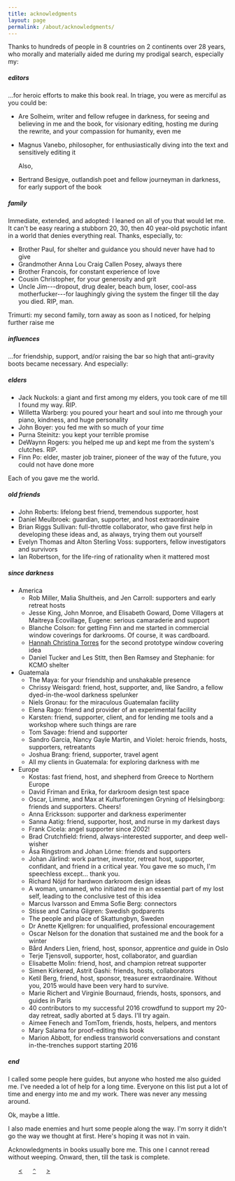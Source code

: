 ```yaml
---
title: acknowledgments
layout: page
permalink: /about/acknowledgments/
---
```


Thanks to hundreds of people in 8 countries on 2 continents over 28 years, who morally and materially aided me during my prodigal search, especially my:

##### editors

...for heroic efforts to make this book real. In triage, you were as merciful as you could be:

- Are Solheim, writer and fellow refugee in darkness, for seeing and believing in me and the book, for visionary editing, hosting me during the rewrite, and your compassion for humanity, even me
- Magnus Vanebo, philosopher, for enthusiastically diving into the text and sensitively editing it

    Also, 
- Bertrand Besigye, outlandish poet and fellow journeyman in darkness, for early support of the book

##### family

Immediate, extended, and adopted: I leaned on all of you that would let me. It can't be easy rearing a stubborn 20, 30, then 40 year-old psychotic infant in a world that denies everything real. Thanks, especially, to:

- Brother Paul, for shelter and guidance you should never have had to give
- Grandmother Anna Lou Craig Callen Posey, always there
- Brother Francois, for constant experience of love
- Cousin Christopher, for your generosity and grit
- Uncle Jim---dropout, drug dealer, beach bum, loser, cool-ass motherfucker---for laughingly giving the system the finger till the day you died. RIP, man.

Trimurti: my second family, torn away as soon as I noticed, for helping further raise me

##### influences

...for friendship, support, and/or raising the bar so high that anti-gravity boots became necessary. And especially: 

##### elders

- Jack Nuckols: a giant and first among my elders, you took care of me till I found my way. RIP.
- Willetta Warberg: you poured your heart and soul into me through your piano, kindness, and huge personality
- John Boyer: you fed me with so much of your _time_
- Purna Steinitz: you kept your terrible promise
- DeWaynn Rogers: you helped me up and kept me from the system's clutches. RIP.
- Finn Po: elder, master job trainer, pioneer of the way of the future, you could not have done more

Each of you gave me the world.

##### old friends

- John Roberts: lifelong best friend, tremendous supporter, host
- Daniel Meulbroek: guardian, supporter, and host extraordinaire 
- Brian Riggs Sullivan: full-throttle collaborator, who gave first help in developing these ideas and, as always, trying them out yourself
- Evelyn Thomas and Alton Sterling Voss: supporters, fellow investigators and survivors 
- Ian Robertson, for the life-ring of rationality when it mattered most

##### since darkness

- America
    - Rob Miller, Malia Shultheis, and Jen Carroll: supporters and early retreat hosts
    - Jesse King, John Monroe, and Elisabeth Goward, Dome Villagers at Maitreya Ecovillage, Eugene: serious camaraderie and support
    - Blanche Colson: for getting Finn and me started in commercial window coverings for darkrooms. Of course, it was cardboard.
	- [Hannah Christina Torres](https://hannahtorres.massagetherapy.com) for the second prototype window covering idea
    - Daniel Tucker and Les Stitt, then Ben Ramsey and Stephanie: for KCMO shelter
- Guatemala
    - The Maya: for your friendship and unshakable presence
    - Chrissy Weisgard: friend, host, supporter, and, like Sandro, a fellow dyed-in-the-wool darkness spelunker
    - Niels Gronau: for the miraculous Guatemalan facility
    - Elena Rago: friend and provider of an experimental facility
    - Karsten: friend, supporter, client, and for lending me tools and a workshop where such things are rare
    - Tom Savage: friend and supporter
    - Sandro Garcia, Nancy Gayle Martin, and Violet: heroic friends, hosts, supporters, retreatants
    - Joshua Brang: friend, supporter, travel agent
    - All my clients in Guatemala: for exploring darkness with me
- Europe
    - Kostas: fast friend, host, and shepherd from Greece to Northern Europe
    - David Friman and Erika, for darkroom design test space
    - Oscar, Limme, and Max at Kulturforeningen Gryning of Helsingborg: friends and supporters. Cheers!
    - Anna Ericksson: supporter and darkness experimenter
    - Sanna Aatig: friend, supporter, host, and nurse in my darkest days
    - Frank Cicela: angel supporter since 2002!
    - Brad Crutchfield: friend, always-interested supporter, and deep well-wisher
    - &Aring;sa Ringstrom and Johan L&ouml;rne: friends and supporters
    - Johan J&auml;rlind: work partner, investor, retreat host, supporter, confidant, and friend in a critical year. You gave me so much, I'm speechless except... thank you.
    - Richard N&ouml;jd for hardwon darkroom design ideas
    - A woman, unnamed, who initiated me in an essential part of my lost self, leading to the conclusive test of this idea
    - Marcus Ivarsson and Emma Sofie Berg: connectors
    - Stisse and Carina Gilgren: Swedish godparents
    - The people and place of Skattungbyn, Sweden 
    - Dr Anette Kjellgren: for unqualified, professional encouragement
    - Oscar Nelson for the donation that sustained me and the book for a winter
    - B&aring;rd Anders Lien, friend, host, sponsor, apprentice _and_ guide in Oslo
    - Terje Tjensvoll, supporter, host, collaborator, and guardian
    - Elisabette Molin: friend, host, and champion retreat supporter
    - Simen Kirker&oslash;d, Astrit Gashi: friends, hosts, collaborators
    - Ketil Berg, friend, host, sponsor, treasurer extraordinaire. Without you, 2015 would have been very hard to survive.
    - Marie Richert and Virginie Bournaud, friends, hosts, sponsors, and guides in Paris
	- 40 contributors to my successful 2016 crowdfund to support my 20-day retreat, sadly aborted at 5 days. I'll try again. 
	- Aimee Fenech and TomTom, friends, hosts, helpers, and mentors
    - Mary Salama for proof-editing this book
    - Marion Abbott, for endless transworld conversations and constant in-the-trenches support starting 2016

##### end

I called some people here guides, but anyone who hosted me also guided me. I've needed a lot of help for a long time. Everyone on this list put a lot of time and energy into me and my work. There was never any messing around.

Ok, maybe a little.

I also made enemies and hurt some people along the way. I'm sorry it didn't go the way we thought at first. Here's hoping it was not in vain.

Acknowledgments in books usually bore me. This one I cannot reread without weeping. Onward, then, till the task is complete.

&nbsp;&nbsp;&nbsp;&nbsp;&nbsp;&nbsp;[&lt;](../bibliography-influences)&nbsp;&nbsp;&nbsp;&nbsp;&nbsp;&nbsp;[`^`](../)&nbsp;&nbsp;&nbsp;&nbsp;&nbsp;&nbsp;[&gt;](../disclaimer)
